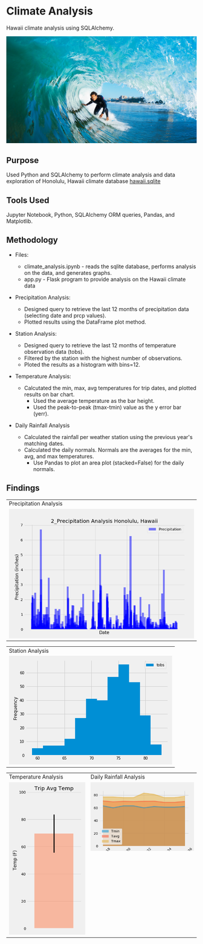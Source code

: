 # Climate Analysis 

Hawaii climate analysis using SQLAlchemy.

![surfs-up.png](Graph_Images/surfs-up.png)

## Purpose 

Used Python and SQLAlchemy to perform climate analysis and data exploration of Honolulu, Hawaii climate database [hawaii.sqlite](Resources/hawaii.sqlite)


## Tools Used
Jupyter Notebook, Python, SQLAlchemy ORM queries, Pandas, and Matplotlib.

## Methodology
* Files:
    - climate_analysis.ipynb - reads the sqlite database, performs analysis on the data, and generates graphs.
    - app.py - Flask program to provide analysis on the Hawaii climate data

* Precipitation Analysis:
    - Designed query to retrieve the last 12 months of precipitation data (selecting date and prcp values).
    - Plotted results using the DataFrame plot method.
* Station Analysis:
    - Designed query to retrieve the last 12 months of temperature observation data (tobs).
    - Filtered by the station with the highest number of observations.
    - Ploted the results as a histogram with bins=12.
* Temperature Analysis: 
    - Calcutated the min, max, avg temperatures for trip dates, and plotted results on bar chart.
        * Used the average temperature as the bar height.
        * Used the peak-to-peak (tmax-tmin) value as the y error bar (yerr).
* Daily Rainfall Analysis 
    - Calculated the rainfall per weather station using the previous year's matching dates.
    - Calculated the daily normals. Normals are the averages for the min, avg, and max temperatures.
        * Use Pandas to plot an area plot (stacked=False) for the daily normals.
    
## Findings

<table>
  <tr>
    <td>Precipitation Analysis</td>
  </tr>
  <tr>
    <td valign="top"><img src="Graph_Images/2_Precipitation_Analysis.png"></td>
   
  </tr>
 </table>

<table>
  <tr>
     <td>Station Analysis</td>
  </tr>
  <tr>
    <td valign="top"><img src="Graph_Images/station-histogram.png"></td>
  </tr>
 </table>

<table>
  <tr>
    <td>Temperature Analysis</td>
     <td>Daily Rainfall Analysis</td>
  </tr>
  <tr>
    <td valign="top"><img src="Graph_Images/Temperature_Analysis.png"></td>
    <td valign="top"><img src="Graph_Images/Daily_Normals_Temp.png"></td>
  </tr>
 </table>
 